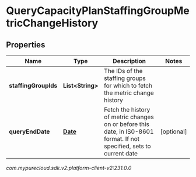 # QueryCapacityPlanStaffingGroupMetricChangeHistory


## Properties

| Name | Type | Description | Notes |
| ------------ | ------------- | ------------- | ------------- |
| **staffingGroupIds** | **List&lt;String&gt;** | The IDs of the staffing groups for which to fetch the metric change history |  |
| **queryEndDate** | [**Date**](Date) | Fetch the history of metric changes on or before this date, in IS0-8601 format. If not specified, sets to current date |  [optional] |




_com.mypurecloud.sdk.v2:platform-client-v2:231.0.0_
